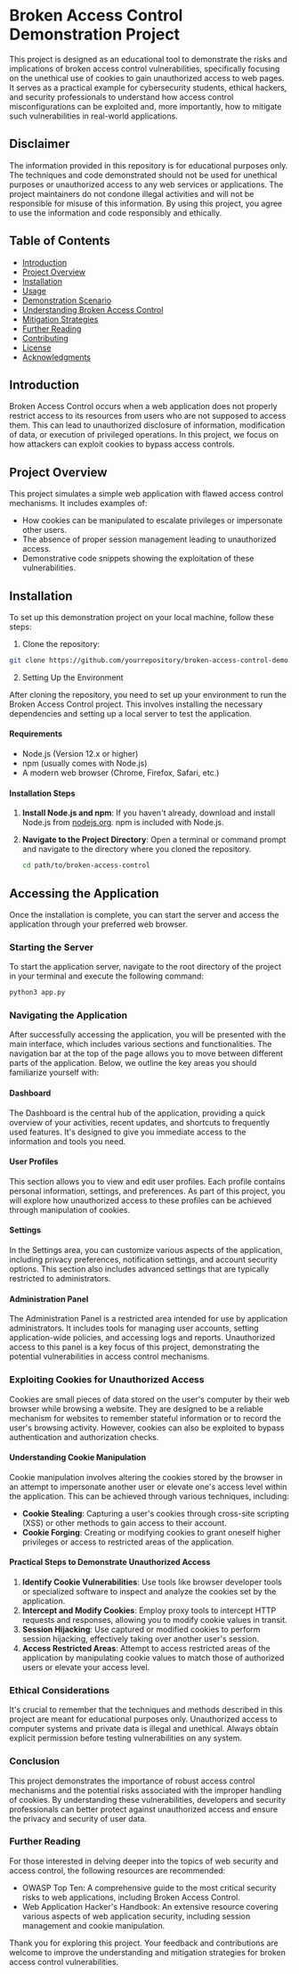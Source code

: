 # Broken Access Control Demonstration Project

This project is designed as an educational tool to demonstrate the risks and implications of broken access control vulnerabilities, specifically focusing on the unethical use of cookies to gain unauthorized access to web pages. It serves as a practical example for cybersecurity students, ethical hackers, and security professionals to understand how access control misconfigurations can be exploited and, more importantly, how to mitigate such vulnerabilities in real-world applications.

## Disclaimer

The information provided in this repository is for educational purposes only. The techniques and code demonstrated should not be used for unethical purposes or unauthorized access to any web services or applications. The project maintainers do not condone illegal activities and will not be responsible for misuse of this information. By using this project, you agree to use the information and code responsibly and ethically.

## Table of Contents

- [Introduction](#introduction)
- [Project Overview](#project-overview)
- [Installation](#installation)
- [Usage](#usage)
- [Demonstration Scenario](#demonstration-scenario)
- [Understanding Broken Access Control](#understanding-broken-access-control)
- [Mitigation Strategies](#mitigation-strategies)
- [Further Reading](#further-reading)
- [Contributing](#contributing)
- [License](#license)
- [Acknowledgments](#acknowledgments)

## Introduction

Broken Access Control occurs when a web application does not properly restrict access to its resources from users who are not supposed to access them. This can lead to unauthorized disclosure of information, modification of data, or execution of privileged operations. In this project, we focus on how attackers can exploit cookies to bypass access controls.

## Project Overview

This project simulates a simple web application with flawed access control mechanisms. It includes examples of:

- How cookies can be manipulated to escalate privileges or impersonate other users.
- The absence of proper session management leading to unauthorized access.
- Demonstrative code snippets showing the exploitation of these vulnerabilities.

## Installation

To set up this demonstration project on your local machine, follow these steps:

1. Clone the repository:
```bash
git clone https://github.com/yourrepository/broken-access-control-demo.git
```

2. Setting Up the Environment

After cloning the repository, you need to set up your environment to run the Broken Access Control project. This involves installing the necessary dependencies and setting up a local server to test the application.

#### Requirements

- Node.js (Version 12.x or higher)
- npm (usually comes with Node.js)
- A modern web browser (Chrome, Firefox, Safari, etc.)

#### Installation Steps

1. **Install Node.js and npm**: If you haven't already, download and install Node.js from [nodejs.org](https://nodejs.org/). npm is included with Node.js.

2. **Navigate to the Project Directory**: Open a terminal or command prompt and navigate to the directory where you cloned the repository.

   ```bash
   cd path/to/broken-access-control


## Accessing the Application

Once the installation is complete, you can start the server and access the application through your preferred web browser.

### Starting the Server

To start the application server, navigate to the root directory of the project in your terminal and execute the following command:

```bash
python3 app.py
```

### Navigating the Application

After successfully accessing the application, you will be presented with the main interface, which includes various sections and functionalities. The navigation bar at the top of the page allows you to move between different parts of the application. Below, we outline the key areas you should familiarize yourself with:

#### Dashboard

The Dashboard is the central hub of the application, providing a quick overview of your activities, recent updates, and shortcuts to frequently used features. It's designed to give you immediate access to the information and tools you need.

#### User Profiles

This section allows you to view and edit user profiles. Each profile contains personal information, settings, and preferences. As part of this project, you will explore how unauthorized access to these profiles can be achieved through manipulation of cookies.

#### Settings

In the Settings area, you can customize various aspects of the application, including privacy preferences, notification settings, and account security options. This section also includes advanced settings that are typically restricted to administrators.

#### Administration Panel

The Administration Panel is a restricted area intended for use by application administrators. It includes tools for managing user accounts, setting application-wide policies, and accessing logs and reports. Unauthorized access to this panel is a key focus of this project, demonstrating the potential vulnerabilities in access control mechanisms.

### Exploiting Cookies for Unauthorized Access

Cookies are small pieces of data stored on the user's computer by their web browser while browsing a website. They are designed to be a reliable mechanism for websites to remember stateful information or to record the user's browsing activity. However, cookies can also be exploited to bypass authentication and authorization checks.

#### Understanding Cookie Manipulation

Cookie manipulation involves altering the cookies stored by the browser in an attempt to impersonate another user or elevate one's access level within the application. This can be achieved through various techniques, including:

- **Cookie Stealing**: Capturing a user's cookies through cross-site scripting (XSS) or other methods to gain access to their account.
- **Cookie Forging**: Creating or modifying cookies to grant oneself higher privileges or access to restricted areas of the application.

#### Practical Steps to Demonstrate Unauthorized Access

1. **Identify Cookie Vulnerabilities**: Use tools like browser developer tools or specialized software to inspect and analyze the cookies set by the application.
2. **Intercept and Modify Cookies**: Employ proxy tools to intercept HTTP requests and responses, allowing you to modify cookie values in transit.
3. **Session Hijacking**: Use captured or modified cookies to perform session hijacking, effectively taking over another user's session.
4. **Access Restricted Areas**: Attempt to access restricted areas of the application by manipulating cookie values to match those of authorized users or elevate your access level.

### Ethical Considerations

It's crucial to remember that the techniques and methods described in this project are meant for educational purposes only. Unauthorized access to computer systems and private data is illegal and unethical. Always obtain explicit permission before testing vulnerabilities on any system.

### Conclusion

This project demonstrates the importance of robust access control mechanisms and the potential risks associated with the improper handling of cookies. By understanding these vulnerabilities, developers and security professionals can better protect against unauthorized access and ensure the privacy and security of user data.

### Further Reading

For those interested in delving deeper into the topics of web security and access control, the following resources are recommended:

- OWASP Top Ten: A comprehensive guide to the most critical security risks to web applications, including Broken Access Control.
- Web Application Hacker's Handbook: An extensive resource covering various aspects of web application security, including session management and cookie manipulation.

Thank you for exploring this project. Your feedback and contributions are welcome to improve the understanding and mitigation strategies for broken access control vulnerabilities.

 
 
 
 
 
 
 
 
 
 
 
 
 
 
 
 
 
 
 
 
 
 
 
 
 
 
 
 
 
 
 
 
 
 
 
 
 
 
 
 
 
 
 
 
 
 
 
 
 
 
 
 
 
 
 
 
 
 
 
 
 
 
 
 
 
 
 
 
 
 
 
 
 
 
 
 
 
 
 
 
 
 
 
 
 
 
 
 
 
 
 
 
 
 
 
 
 
 
 
 
 
 
 
 
 
 
 
 
 
 
 
 
 
 
 
 
 
 
 
 
 
 
 
 
 
 
 
 
 
 
 
 
 
 
 
 
 
 
 
 
 
 
 
 
 
 
 
 
 
 
 
 
 
 
 
 
 
 
 
 
 
 
 
 
 
 
 
 
 
 
 
 
 
 
 
 
 
 
 
 
 
 
 
 
 
 
 
 
 
 
 
 
 
 
 
 
 
 
 
 
 
 
 
 
 
 
 
 
 
 
 
 
 
 
 
 
 
 
 
 
 
 
 
 
 
 
 
 
 
 
 
 
 
 
 
 
 
 
 
 
 
 
 
 
 
 
 
 
 
 
 
 
 
 
 
 
 
 
 
 
 
 
 
 
 
 
 
 
 
 
